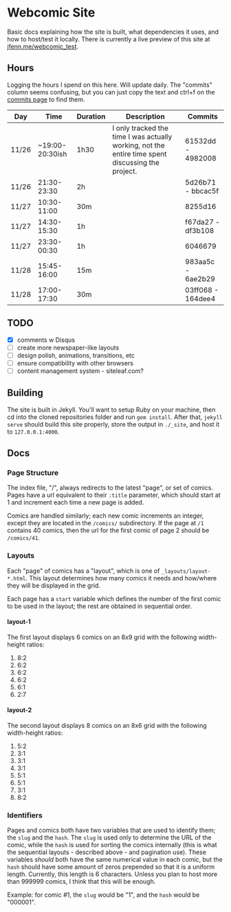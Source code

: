 # Webcomic Site

Basic docs explaining how the site is built, what dependencies it uses, and how to host/test it locally. There is currently a live preview of this site at [jfenn.me/webcomic_test](https://jfenn.me/webcomic_test/).

## Hours

Logging the hours I spend on this here. Will update daily. The "commits" column seems confusing, but you can just copy the text and ctrl+f on the [commits page](../../commits/master) to find them.

| Day | Time | Duration | Description | Commits |
|-----|------|----------|-------------|---------| 
| 11/26 | ~19:00-20:30ish | 1h30 | I only tracked the time I was actually working, not the entire time spent discussing the project. | 61532dd - 4982008 |
| 11/26 | 21:30-23:30  | 2h | | 5d26b71 - bbcac5f |
| 11/27 | 10:30-11:00 | 30m | | 8255d16 |
| 11/27 | 14:30-15:30 | 1h | | f67da27 - df3b108 |
| 11/27 | 23:30-00:30 | 1h | | 6046679 |
| 11/28 | 15:45-16:00 | 15m | | 983aa5c - 6ae2b29 |
| 11/28 | 17:00-17:30 | 30m | | 03ff068 - 164dee4 |

## TODO

- [x] comments w Disqus
- [ ] create more newspaper-like layouts
- [ ] design polish, animations, transitions, etc
- [ ] ensure compatibility with other browsers
- [ ] content management system - siteleaf.com?

## Building

The site is built in Jekyll. You'll want to setup Ruby on your machine, then cd into the cloned repositories folder and run `gem install`. After that, `jekyll serve` should build this site properly, store the output in `./_site`, and host it to `127.0.0.1:4000`.

## Docs

### Page Structure

The index file, "/", always redirects to the latest "page", or set of comics. Pages have a url equivalent to their `:title` parameter, which should start at 1 and increment each time a new page is added.

Comics are handled similarly; each new comic increments an integer, except they are located in the `/comics/` subdirectory. If the page at `/1` contains 40 comics, then the url for the first comic of page 2 should be `/comics/41`.

### Layouts

Each "page" of comics has a "layout", which is one of `_layouts/layout-*.html`. This layout determines how many comics it needs and how/where they will be displayed in the grid.

Each page has a `start` variable which defines the number of the first comic to be used in the layout; the rest are obtained in sequential order.

#### layout-1

The first layout displays 6 comics on an 8x9 grid with the following width-height ratios:

  1. 8:2
  2. 6:2
  3. 6:2
  4. 6:2
  5. 6:1
  6. 2:7

#### layout-2

The second layout displays 8 comics on an 8x6 grid with the following width-height ratios:

  1. 5:2
  2. 3:1
  3. 3:1
  4. 3:1
  5. 5:1
  6. 5:1
  7. 3:1
  8. 8:2

### Identifiers

Pages and comics both have two variables that are used to identify them; the `slug` and the `hash`. The `slug` is used only to determine the URL of the comic, while the `hash` is used for sorting the comics internally (this is what the sequential layouts - described above - and pagination use). These variables _should_ both have the same numerical value in each comic, but the `hash` should have some amount of zeros prepended so that it is a uniform length. Currently, this length is 6 characters. Unless you plan to host more than 999999 comics, I think that this will be enough.

Example: for comic #1, the `slug` would be "1", and the `hash` would be "000001".
